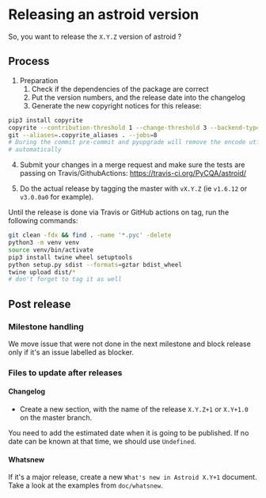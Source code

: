# Releasing an astroid version

So, you want to release the `X.Y.Z` version of astroid ?

## Process

1. Preparation
   1. Check if the dependencies of the package are correct
   2. Put the version numbers, and the release date into the changelog
   3. Generate the new copyright notices for this release:

```bash
pip3 install copyrite
copyrite --contribution-threshold 1 --change-threshold 3 --backend-type \
git --aliases=.copyrite_aliases . --jobs=8
# During the commit pre-commit and pyupgrade will remove the encode utf8
# automatically
```

4. Submit your changes in a merge request and make sure the tests are passing on
   Travis/GithubActions: https://travis-ci.org/PyCQA/astroid/

5. Do the actual release by tagging the master with `vX.Y.Z` (ie `v1.6.12` or `v3.0.0a0`
   for example).

Until the release is done via Travis or GitHub actions on tag, run the following
commands:

```bash
git clean -fdx && find . -name '*.pyc' -delete
python3 -m venv venv
source venv/bin/activate
pip3 install twine wheel setuptools
python setup.py sdist --formats=gztar bdist_wheel
twine upload dist/*
# don't forget to tag it as well
```

## Post release

### Milestone handling

We move issue that were not done in the next milestone and block release only if it's an
issue labelled as blocker.

### Files to update after releases

#### Changelog

- Create a new section, with the name of the release `X.Y.Z+1` or `X.Y+1.0` on the
  master branch.

You need to add the estimated date when it is going to be published. If no date can be
known at that time, we should use `Undefined`.

#### Whatsnew

If it's a major release, create a new `What's new in Astroid X.Y+1` document. Take a
look at the examples from `doc/whatsnew`.
